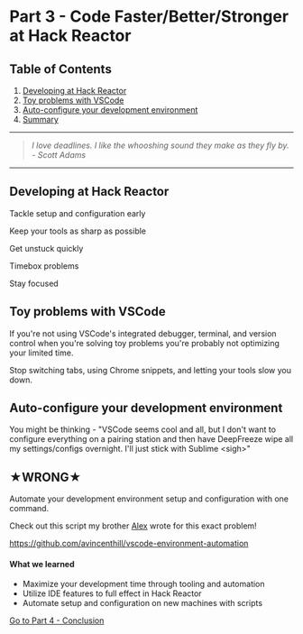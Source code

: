 # Part 3 - Code Faster/Better/Stronger at Hack Reactor

## Table of Contents

1.  [Developing at Hack Reactor](#developing-at-hack-reactor)
1.  [Toy problems with VSCode](#toy-problems-with-vscode)
1.  [Auto-configure your development environment](#auto-configure-your-development-environment)
1.  [Summary](#what-we-learned)

---

> _I love deadlines. I like the whooshing sound they make as they fly by. - Scott Adams_

---

## Developing at Hack Reactor

Tackle setup and configuration early

Keep your tools as sharp as possible

Get unstuck quickly

Timebox problems

Stay focused

## Toy problems with VSCode

If you're not using VSCode's integrated debugger, terminal, and version control when you're solving toy problems you're probably not optimizing your limited time.

Stop switching tabs, using Chrome snippets, and letting your tools slow you down.

## Auto-configure your development environment

You might be thinking - "VSCode seems cool and all, but I don't want to configure everything on a pairing station and then have DeepFreeze wipe all my settings/configs overnight. I'll just stick with Sublime \<sigh>"

## ★WRONG★

Automate your development environment setup and configuration with one command.

Check out this script my brother [Alex](https://github.com/avincenthill) wrote for this exact problem!

https://github.com/avincenthill/vscode-environment-automation

#### What we learned

- Maximize your development time through tooling and automation
- Utilize IDE features to full effect in Hack Reactor
- Automate setup and configuration on new machines with scripts

[Go to Part 4 - Conclusion](https://github.com/nvincenthill/streamlineyourworkflow/tree/master/Part%204/PART4.md)
